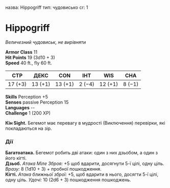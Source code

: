 назва: Hippogriff тип: чудовисько cr: 1

# Hippogriff
_Величезний чудовиськ, не вирівняти_

**Armor Class** 11    
**Hit Points** 19 (3d10 + 3)    
**Speed** 40 ft., fly 60 ft.

| СТР     | ДЕКС    | CON     | ІНТ    | WIS     | CHA    |
| ------- | ------- | ------- | ------ | ------- | ------ |
| 17 (+3) | 13 (+1) | 13 (+1) | 2 (−4) | 12 (+1) | 8 (−1) |

**Skills** Perception +5    
**Senses** passive Perception 15    
**Languages** --    
**Challenge** 1 (200 XP)

**Кін Sight.** Бегемот має перевагу в мудрості (Виключення) перевірки, які покладаються на зір.

### Дії
**Багатоатака.** Бегемот робить дві атаки: один з них дзьобом, а один з його кігті.    
**Дзьоб.** _Атака Міле Зброя:_ +5 щоб вдарити, досягнути 5-ї цілі, одну ціль. _Вразу:_ 8 (1d10 + 3) + пробної пошкодження.    
**Кігті.** _Атака ближньої зброї:_ +5, щоб вдарити в нього, досягти 5-ї цілі, одну ціль. _Удачі:_ 10 (2d6 + 3) пошкодження пошкоджень.